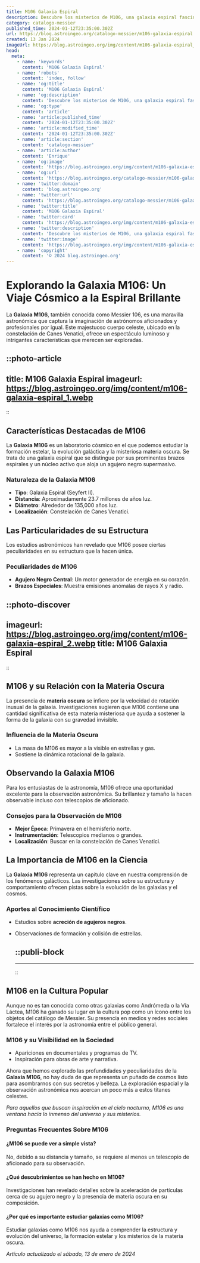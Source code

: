 ```yaml
---
title: M106 Galaxia Espiral
description: Descubre los misterios de M106, una galaxia espiral fascinante con características únicas en el universo. Explora su belleza y enigmas cósmicos.
category: catalogo-messier
published_time: 2024-01-12T23:35:00.302Z
url: https://blog.astroingeo.org/catalogo-messier/m106-galaxia-espiral
created: 13 Jan 2024
imageUrl: https://blog.astroingeo.org/img/content/m106-galaxia-espiral_1.webp
head:
  meta:
    - name: 'keywords'
      content: 'M106 Galaxia Espiral'
    - name: 'robots'
      content: 'index, follow'
    - name: 'og:title'
      content: 'M106 Galaxia Espiral'
    - name: 'og:description'
      content: 'Descubre los misterios de M106, una galaxia espiral fascinante con características únicas en el universo. Explora su belleza y enigmas cósmicos.'
    - name: 'og:type'
      content: 'article'
    - name: 'article:published_time'
      content: '2024-01-12T23:35:00.302Z'
    - name: 'article:modified_time'
      content: '2024-01-12T23:35:00.302Z'
    - name: 'article:section'
      content: 'catalogo-messier'
    - name: 'article:author'
      content: 'Enrique'
    - name: 'og:image'
      content: 'https://blog.astroingeo.org/img/content/m106-galaxia-espiral_1.webp'
    - name: 'og:url'
      content: 'https://blog.astroingeo.org/catalogo-messier/m106-galaxia-espiral'
    - name: 'twitter:domain'
      content: 'blog.astroingeo.org'
    - name: 'twitter:url'
      content: 'https://blog.astroingeo.org/catalogo-messier/m106-galaxia-espiral'
    - name: 'twitter:title'
      content: 'M106 Galaxia Espiral'
    - name: 'twitter:card'
      content: 'https://blog.astroingeo.org/img/content/m106-galaxia-espiral_1.webp'
    - name: 'twitter:description'
      content: 'Descubre los misterios de M106, una galaxia espiral fascinante con características únicas en el universo. Explora su belleza y enigmas cósmicos.'
    - name: 'twitter:image'
      content: 'https://blog.astroingeo.org/img/content/m106-galaxia-espiral_1.webp'
    - name: 'copyright'
      content: '© 2024 blog.astroingeo.org'
---
```

# Explorando la Galaxia M106: Un Viaje Cósmico a la Espiral Brillante

La **Galaxia M106**, también conocida como Messier 106, es una maravilla astronómica que captura la imaginación de astrónomos aficionados y profesionales por igual. Este majestuoso cuerpo celeste, ubicado en la constelación de Canes Venatici, ofrece un espectáculo luminoso y intrigantes características que merecen ser exploradas.


::photo-article
---
title: M106 Galaxia Espiral
imageurl: https://blog.astroingeo.org/img/content/m106-galaxia-espiral_1.webp
---
::


## Características Destacadas de M106

La **Galaxia M106** es un laboratorio cósmico en el que podemos estudiar la formación estelar, la evolución galáctica y la misteriosa materia oscura. Se trata de una galaxia espiral que se distingue por sus prominentes brazos espirales y un núcleo activo que aloja un agujero negro supermasivo.

### Naturaleza de la Galaxia M106
- **Tipo**: Galaxia Espiral (Seyfert II).
- **Distancia**: Aproximadamente 23.7 millones de años luz.
- **Diámetro**: Alrededor de 135,000 años luz.
- **Localización**: Constelación de Canes Venatici.

## Las Particularidades de su Estructura
Los estudios astronómicos han revelado que M106 posee ciertas peculiaridades en su estructura que la hacen única.

### Peculiaridades de M106
- **Agujero Negro Central**: Un motor generador de energía en su corazón.
- **Brazos Especiales**: Muestra emisiones anómalas de rayos X y radio.


::photo-discover
---
imageurl: https://blog.astroingeo.org/img/content/m106-galaxia-espiral_2.webp
title: M106 Galaxia Espiral
---
::


## M106 y su Relación con la Materia Oscura

La presencia de **materia oscura** se infiere por la velocidad de rotación inusual de la galaxia. Investigaciones sugieren que M106 contiene una cantidad significativa de esta materia misteriosa que ayuda a sostener la forma de la galaxia con su gravedad invisible.

### Influencia de la Materia Oscura
- La masa de M106 es mayor a la visible en estrellas y gas.
- Sostiene la dinámica rotacional de la galaxia.

## Observando la Galaxia M106

Para los entusiastas de la astronomía, M106 ofrece una oportunidad excelente para la observación astronómica. Su brillantez y tamaño la hacen observable incluso con telescopios de aficionado.

### Consejos para la Observación de M106
- **Mejor Época**: Primavera en el hemisferio norte.
- **Instrumentación**: Telescopios medianos o grandes.
- **Localización**: Buscar en la constelación de Canes Venatici.

## La Importancia de M106 en la Ciencia

La **Galaxia M106** representa un capítulo clave en nuestra comprensión de los fenómenos galácticos. Las investigaciones sobre su estructura y comportamiento ofrecen pistas sobre la evolución de las galaxias y el cosmos.

### Aportes al Conocimiento Científico
- Estudios sobre **acreción de agujeros negros**.
- Observaciones de formación y colisión de estrellas.


  ::publi-block
  ---
  ---
  ::
  
  
## M106 en la Cultura Popular

Aunque no es tan conocida como otras galaxias como Andrómeda o la Vía Láctea, M106 ha ganado su lugar en la cultura pop como un ícono entre los objetos del catálogo de Messier. Su presencia en medios y redes sociales fortalece el interés por la astronomía entre el público general.

### M106 y su Visibilidad en la Sociedad
- Apariciones en documentales y programas de TV.
- Inspiración para obras de arte y narrativa.

Ahora que hemos explorado las profundidades y peculiaridades de la **Galaxia M106**, no hay duda de que representa un puñado de cosmos listo para asombrarnos con sus secretos y belleza. La exploración espacial y la observación astronómica nos acercan un poco más a estos titanes celestes.

*Para aquellos que buscan inspiración en el cielo nocturno, M106 es una ventana hacia lo inmenso del universo y sus misterios.* 

### Preguntas Frecuentes Sobre M106

#### ¿M106 se puede ver a simple vista?
No, debido a su distancia y tamaño, se requiere al menos un telescopio de aficionado para su observación.

#### ¿Qué descubrimientos se han hecho en M106?
Investigaciones han revelado detalles sobre la aceleración de partículas cerca de su agujero negro y la presencia de materia oscura en su composición.

#### ¿Por qué es importante estudiar galaxias como M106?
Estudiar galaxias como M106 nos ayuda a comprender la estructura y evolución del universo, la formación estelar y los misterios de la materia oscura.

_Artículo actualizado el sábado, 13 de enero de 2024_